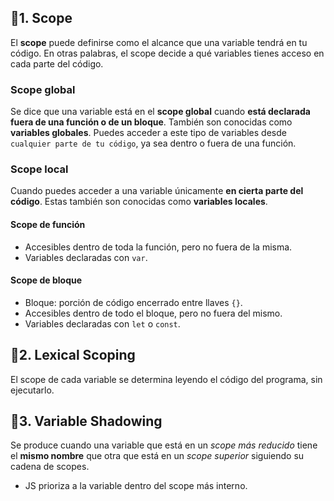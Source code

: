 ## 📍1. Scope
El **scope** puede definirse como el alcance que una variable tendrá en tu código. En otras palabras, el scope decide a qué variables tienes acceso en cada parte del código.

### Scope global
Se dice que una variable está en el **scope global** cuando **está declarada fuera de una función o de un bloque**. También son conocidas como **variables globales**. Puedes acceder a este tipo de variables desde `cualquier parte de tu código`, ya sea dentro o fuera de una función.

### Scope local
Cuando puedes acceder a una variable únicamente **en cierta parte del código**. Estas también son conocidas como **variables locales**.
#### Scope de función
* Accesibles dentro de toda la función, pero no fuera de la misma.
* Variables declaradas con `var`.
#### Scope de bloque
* Bloque: porción de código encerrado entre llaves `{}`.
* Accesibles dentro de todo el bloque, pero no fuera del mismo.
* Variables declaradas con `let` o `const`.

## 📍2. Lexical Scoping
El scope de cada variable se determina leyendo el código del programa, sin ejecutarlo.

## 📍3. Variable Shadowing
Se produce cuando una variable que está en un *scope más reducido* tiene el **mismo nombre** que otra que está en un *scope superior* siguiendo su cadena de scopes.
* JS prioriza a la variable dentro del scope más interno.